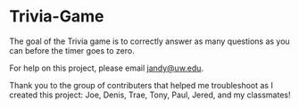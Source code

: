 # Trivia-Game

The goal of the Trivia game is to correctly answer as many questions as you can before the timer goes to zero.

For help on this project, please email jandy@uw.edu.

Thank you to the group of contributers that helped me troubleshoot as I created this project: Joe, Denis, Trae, Tony, Paul, Jered, and my classmates!
